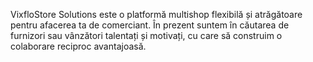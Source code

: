 VixfloStore Solutions este o platformă multishop flexibilă și atrăgătoare pentru afacerea ta de comerciant. În prezent suntem în căutarea de furnizori sau vânzători talentați și motivați, cu care să construim o colaborare reciproc avantajoasă.
